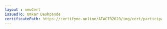 ```yaml
--- 
layout : newCert 
issuedTo: Omkar Deshpande 
certificatePath: https://certifyme.online/ATAGTR2020/img/cert/participant/OmkarDeshpande_18cee.png
--- 
```

